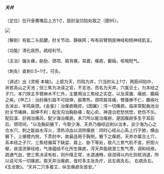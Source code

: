 ##### 天井

〔定位〕在尺骨鹰嘴后上方1寸，屈肘呈凹陷处取之（图95）。

![](img/图95.jpg)

〔解剖〕有肱二头肌腱，肘关节动、静脉网；布有前臂侧皮神经和桡神经肌支。

〔功能〕清化痰热，疏经利节。

〔主治〕偏头痛，胁肋、颈项、肩背痛，耳聋，瘰疬，癫痫，咳喘短气。

〔刺灸〕直刺0.5~1寸。可灸。 

〔讲述〕出《灵枢·本输》。上部为天，凹陷为井，穴当肘尖上1寸，两筋间陷中，状若高山之天池；但三焦为决读之官，不言池，而名为天井。穴属合土，为本经之子穴，本穴除主手臂麻木不仁外，主要用治三焦经之实症，以及耳聋、瘰疬、癫痫之疾。《甲乙》：治肘痛引肩不可屈伸，振寒热，颈项肩背痛，臂痿痹不仁，癫疾吐舌沫出，羊鸣戾颈。《金鉴》：治瘰疬瘾疹。《图翼》：泻一切瘰疬。临床常配曲池治肘关节痛麻，屈伸不利；配支沟治胸胁痛；配心俞、神道治悲愁恍惚，悲伤不乐。配后溪、巨阙治痛风，配少海治瘰疬。本穴所以能治瘰疬，是因瘰疬多生于耳前后、颈项间，"以及胸前腋下，今取少海、天井乃循经远刺以治本，且少海为心之合水穴，刺之能益水泻火，清热凉血以消除瘰疬：同时心经从心系上行于肺，横出腋下，上循臂内侧，下贯肘中，故最适用于胸侧，腋下之瘰疬。天井亦属合土穴，系本经之子穴，三焦经循耳下缺盆、肩上、胁下等处，故凡三焦气机不宣，肝胆火郁，痰湿流窜经络，气液蕴结不化所生瘰疬，泻天井能疏泄三焦气滯，调和经络，疏通气血，使三焦决渎有权，则升降正常，水道通畅，痰湿得以内化则核消退，所以说可泻一切瘰疬。取天井治瘰疬，昔时多主张灸疗，且左病灸右， 右病灸左。《玉龙歌》。“天井二穴多着艾，纵生瘰疬灸皆安。”
